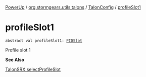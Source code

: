 [PowerUp](../../index.md) / [org.stormgears.utils.talons](../index.md) / [TalonConfig](index.md) / [profileSlot1](./profile-slot1.md)

# profileSlot1

`abstract val profileSlot1: `[`PIDSlot`](../-p-i-d-slot/index.md)

Profile slot 1

**See Also**

[TalonSRX.selectProfileSlot](#)

